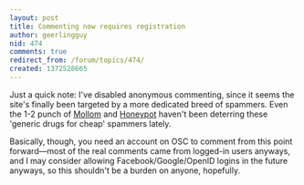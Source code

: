 ```yaml
---
layout: post
title: Commenting now requires registration
author: geerlingguy
nid: 474
comments: true
redirect_from: /forum/topics/474/
created: 1372528665
---
```

Just a quick note: I've disabled anonymous commenting, since it seems the site's finally been targeted by a more dedicated breed of spammers. Even the 1-2 punch of [Mollom](http://mollom.com/) and [Honeypot](https://drupal.org/project/honeypot) haven't been deterring these 'generic drugs for cheap' spammers lately.

Basically, though, you need an account on OSC to comment from this point forward—most of the real comments came from logged-in users anyways, and I may consider allowing Facebook/Google/OpenID logins in the future anyways, so this shouldn't be a burden on anyone, hopefully.
